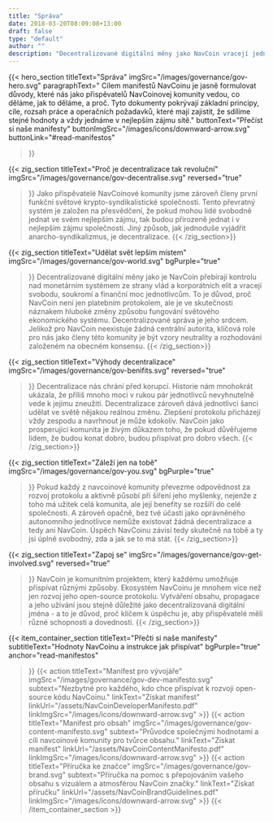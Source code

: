 ```yaml
---
title: "Správa"
date: 2018-03-20T08:09:08+13:00
draft: false
type: "default"
author: ""
description: "Decentralizované digitální měny jako NavCoin vracejí jednotlivcům jejich svobodu, soukromí a finanční moc."
---
```

<script src="https://ajax.googleapis.com/ajax/libs/jquery/3.3.1/jquery.min.js"></script>
{{< hero_section
titleText="Správa"
imgSrc="/images/governance/gov-hero.svg"
paragraphText=" Cílem manifestů NavCoinu je jasně formulovat důvody, které nás jako přispěvatelů NavCoinovej komunity vedou, co děláme, jak to děláme, a proč. Tyto dokumenty pokrývají základní principy, cíle, rozsah práce a operačních požadavků, které mají zajistit, že sdílíme stejné hodnoty a vždy jednáme v nejlepším zájmu sítě."
buttonText="Přečíst si naše manifesty"
buttonImgSrc="/images/icons/downward-arrow.svg"
buttonLink="#read-manifestos"

>}}

{{< zig_section
titleText="Proč je decentralizace tak revoluční"
imgSrc="/images/governance/gov-decentralise.svg"
reversed="true"

>}}
Jako přispěvatelé NavCoinové komunity jsme zároveň členy první funkční světové krypto-syndikalistické společnosti. Tento převratný systém je založen na přesvědčení, že pokud mohou lidé svobodně jednat ve svém nejlepším zájmu, tak budou přirozeně jednat i v nejlepším zájmu společnosti. Jiný způsob, jak jednoduše vyjádřit anarcho-syndikalizmus, je decentralizace.
{{< /zig_section>}}

{{< zig_section
  titleText="Udělat svět lepším místem"
  imgSrc="/images/governance/gov-world.svg"
  bgPurple="true"

>}}
>Decentralizované digitální měny jako je NavCoin přebírají kontrolu nad monetárním systémem ze strany vlád a korporátních elit a vracejí svobodu, soukromí a finanční moc jednotlivcům. To je důvod, proč NavCoin není jen platebním protokolem, ale je ve skutečnosti náznakem hluboké změny způsobu fungování světového ekonomického systému. Decentralizované správa je jeho srdcem. Jelikož pro NavCoin neexistuje žádná centrální autorita, klíčová role pro nás jako členy této komunity je být vzory neutrality a rozhodování založeném na obecném konsensu.
>{{< /zig_section>}}

{{< zig_section
titleText="Výhody decentralizace"
imgSrc="/images/governance/gov-benifits.svg"
reversed="true"

>}}
>Decentralizace nás chrání před korupcí. Historie nám mnohokrát ukázala, že příliš mnoho moci v rukou pár jednotlivců nevyhnutelně vede k jejímu zneužití. Decentralizace zároveň dává jednotlivci šanci udělat ve světě nějakou reálnou změnu. Zlepšení protokolu přicházejí vždy zespodu a navrhnout je může kdokoliv. NavCoin jako prosperující komunita je živým důkazem toho, že pokud důvěřujeme lidem, že budou konat dobro, budou přispívat pro dobro všech.
>{{< /zig_section>}}

{{< zig_section
  titleText="Záleží jen na tobě"
  imgSrc="/images/governance/gov-you.svg"
  bgPurple="true"

>}}
>Pokud každý z navcoinové komunity převezme odpovědnost za rozvoj protokolu a aktivně působí při šíření jeho myšlenky, nejenže z toho má užitek celá komunita, ale její benefity se rozšíří do celé společnosti. A zároveň opačně, bez tvé účasti jako oprávněného autonomního jednotlivce nemůže existovat žádná decentralizace a tedy ani NavCoin. Úspěch NavCoinu závisí tedy skutečně na tobě a ty jsi úplně svobodný, zda a jak se to má stát.
>{{< /zig_section>}}

{{< zig_section
titleText="Zapoj se"
imgSrc="/images/governance/gov-get-involved.svg"
reversed="true"

>}}
>NavCoin je komunitním projektem, který každému umožňuje přispívat různými způsoby. Ekosystém NavCoinu je mnohem více než jen rozvoj jeho open-source protokolu. Vytváření obsahu, propagace a jeho užívání jsou stejně důležité jako decentralizovaná digitální jména - a to je důvod, proč klíčem k úspěchu je, aby přispěvatelé měli různé schopnosti a dovednosti.
>{{< /zig_section>}}

{{< item_container_section
    titleText="Přečti si naše manifesty"
    subtitleText="Hodnoty NavCoinu a instrukce jak přispívat"
    bgPurple="true"
    anchor="read-manifestos"

>}}
    {{< action
        titleText="Manifest pro vývojáře"
        imgSrc="/images/governance/gov-dev-manifesto.svg"
        subtext="Nezbytné pro každého, kdo chce přispívat k rozvoji open-source kódu NavCoinu."
        linkText="Získat manifest"
        linkUrl="/assets/NavCoinDeveloperManifesto.pdf"
        linkImgSrc="/images/icons/downward-arrow.svg"
    >}}
    {{< action
        titleText="Manifest pro obsah"
        imgSrc="/images/governance/gov-content-manifesto.svg"
        subtext="Průvodce společnými hodnotami a cíli navcoinové komunity pro tvůrce obsahu."
        linkText="Získat manifest"
        linkUrl="/assets/NavCoinContentManifesto.pdf"
        linkImgSrc="/images/icons/downward-arrow.svg"
    >}}
    {{< action
        titleText="Příručka ke značce"
        imgSrc="/images/governance/gov-brand.svg"
        subtext="Příručka na pomoc s přepojováním vašeho obsahu s vizuálem a atmosférou NavCoin značky."
        linkText="Získat příručku"
        linkUrl="/assets/NavCoinBrandGuidelines.pdf"
        linkImgSrc="/images/icons/downward-arrow.svg"
    >}}
{{< /item_container_section >}}

<script>
$("a[href^='#']").click(function(e) {
	e.preventDefault();

	var position = $($(this).attr("href")).offset().top;
	
	$("body, html").animate({
		scrollTop: position
	} /* speed */ );
});
</script>
